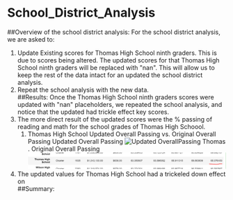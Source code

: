 # School_District_Analysis
##Overview of the school district analysis:
For the school district analysis, we are asked to: 
1. Update Existing scores for Thomas High School ninth graders. This is due to 
scores being altered.  The updated scores for that Thomas High School ninth graders will be replaced with "nan". 
This will allow us to keep the rest of the data intact for an updated the school district analysis. 
2. Repeat the school analysis with the new data.  
##Results:
Once the Thomas High School ninth graders scores were updated with "nan" placeholders, we repeated the school analysis, and notice that the updated had trickle effect key scores. 
1. The more direct result of the updated scores were the % passing of reading and math for the school grades of Thomas High Schoool. 
    1. Thomas High School Updated Overall Passing vs. Original Overall Passing 
    Updated Overall Passing 
    ![Updated OverallPassing Thomas](https://github.com/rick2stack/School_District_Analysis/blob/main/resources/Updated%20Overall%20Passing%20Thomas).
    Original Overall Passing 
    ![Original OverallPassing Thomas](https://github.com/rick2stack/School_District_Analysis/blob/main/resources/Original%20Overall%20Passing%20Thomas.PNG)
2. The updated values for Thomas High School had a trickeled down effect on  
##Summary: 
